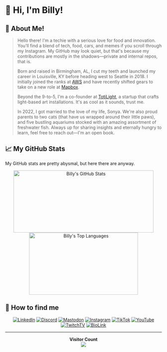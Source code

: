 # 👋 Hi, I'm Billy!

## 🧔 About Me!

> Hello there! I'm a techie with a serious love for food and innovation. You'll find a blend of tech, food, cars, and memes if you scroll through my Instagram. My GitHub may look quiet, but that's because my contributions are mostly in the shadows—private and internal repos, that is.
>
> Born and raised in Birmingham, AL, I cut my teeth and launched my career in Louisville, KY before heading west to Seattle in 2018. I initially joined the ranks at [AWS](https://aws.amazon.com/) and have recently shifted gears to take on a new role at [Mapbox](https://www.mapbox.com/).
>
> Beyond the 9-to-5, I'm a co-founder at [TotiLight](https://totilight.io/), a startup that crafts light-based art installations. It's as cool as it sounds, trust me.
>
> In 2022, I got married to the love of my life, Sonya. We're also proud parents to two cats (that have us wrapped around their little paws), and five bustling aquariums stocked with an amazing assortment of freshwater fish. Always up for sharing insights and eternally hungry to learn, feel free to reach out—I'm an open book.

## 📈 My GitHub Stats

My GitHub stats are pretty abysmal, but here there are anyway. 

<p align="center">
  <img height="200" width="450" src="https://github-stats.billyjbryant.com/api?username=billyjbryant&rank_icon=github&theme=gotham&hide_border=true&bg_color=00000000&hide_title=true" alt="Billy's GitHub Stats" />
  <img height="200" width="350" src="https://github-stats.billyjbryant.com/api/top-langs/?username=anuraghazra&layout=donut&theme=gotham&hide_border=true&bg_color=00000000&hide_title=true" alt="Billy's Top Languages" />
</p>

## 🔗 How to find me

<p align="center">
  <a href="https://www.linkedin.com/in/billyjbryant/" rel="noreferrer" target="_blank"><img src="https://img.shields.io/badge/LinkedIn-Follow?style=flat-square&logo=linkedin&logoColor=white&labelColor=%230A66C2&color=000000" alt="LinkedIn"></a>
  <a href="https://rmdash.fr/discord" rel="noreferrer" target="_blank"><img src="https://img.shields.io/badge/Discord-Chat%20with%20me?style=flat-square&logo=discord&logoColor=white&labelColor=%235865F2&color=000000" alt="Discord"></a>
  <a href="https://defcon.social/@billyjbryant" rel="me noreferrer" target="_blank"><img src="https://img.shields.io/badge/Mastodon-Follow%20Me?style=flat-square&logo=mastodon&logoColor=white&labelColor=%236364FF&color=000000" alt="Mastodon"></a>
  <a href="https://instagram.com/billyjbryant" rel="noreferrer" target="_blank"><img src="https://img.shields.io/badge/Instagram-Follow?style=flat-square&logo=instagram&logoColor=white&labelColor=%23E4405F&color=000000" alt="Instagram"></a>
  <a href="https://tiktok.com/@billyjbryant" rel="noreferrer" target="_blank"><img src="https://img.shields.io/badge/TikTok-Follow?style=flat-square&logo=tiktok&logoColor=white&labelColor=%23397684&color=000000" alt="TikTok"></a>
  <a href="https://www.youtube.com/@billyjbryant" rel="noreferrer" target="_blank"><img src="https://img.shields.io/badge/YouTube-Follow?style=flat-square&logo=youtube&logoColor=white&labelColor=%23FF0000&color=000000" alt="YouTube"></a>
  <a href="https://twitch.tv/billyjbryant" rel="noreferrer" target="_blank"><img src="https://img.shields.io/badge/Twitch-Follow?style=flat-square&logo=twitch&logoColor=white&labelColor=%239146FF&color=000000" alt="TwitchTV"></a>
  <a href="https://bio.link/billyjbryant" rel="noreferrer" target="_blank"><img src="https://img.shields.io/badge/BioLink-Follow?style=flat-square&logo=biolink&logoColor=white&labelColor=%235548ff&color=000000" alt="BioLink"></a>
</p>


---

<p align="center"> 
  <b>Visitor Count</b><br>
  <img src="https://profile-counter.glitch.me/BillyJBryant/count.svg" />
</p>
